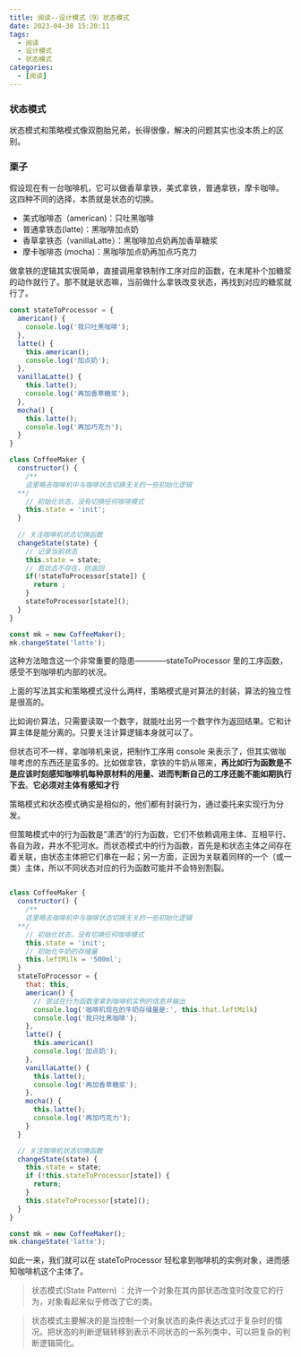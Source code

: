 ```yaml
---
title: 阅读--设计模式（9）状态模式
date: 2023-04-30 15:20:11
tags:
  - 阅读
  - 设计模式
  - 状态模式
categories:
  - [阅读]
---
```


### 状态模式
状态模式和策略模式像双胞胎兄弟，长得很像，解决的问题其实也没本质上的区别。

### 栗子
假设现在有一台咖啡机，它可以做香草拿铁，美式拿铁，普通拿铁，摩卡咖啡。
这四种不同的选择，本质就是状态的切换。

- 美式咖啡态（american)：只吐黑咖啡
- 普通拿铁态(latte)：黑咖啡加点奶
- 香草拿铁态（vanillaLatte）：黑咖啡加点奶再加香草糖浆
- 摩卡咖啡态 (mocha)：黑咖啡加点奶再加点巧克力
  
做拿铁的逻辑其实很简单，直接调用拿铁制作工序对应的函数，在末尾补个加糖浆的动作就行了。那不就是状态嘛，当前做什么拿铁改变状态，再找到对应的糖浆就行了。

```js
const stateToProcessor = {
  american() {
    console.log('我只吐黑咖啡');    
  },
  latte() {
    this.american();
    console.log('加点奶');  
  },
  vanillaLatte() {
    this.latte();
    console.log('再加香草糖浆');
  },
  mocha() {
    this.latte();
    console.log('再加巧克力');
  }
}

class CoffeeMaker {
  constructor() {
    /**
    这里略去咖啡机中与咖啡状态切换无关的一些初始化逻辑
  **/
    // 初始化状态，没有切换任何咖啡模式
    this.state = 'init';
  }
  
  // 关注咖啡机状态切换函数
  changeState(state) {
    // 记录当前状态
    this.state = state;
    // 若状态不存在，则返回
    if(!stateToProcessor[state]) {
      return ;
    }
    stateToProcessor[state]();
  }
}

const mk = new CoffeeMaker();
mk.changeState('latte');
```

这种方法暗含这一个非常重要的隐患————stateToProcessor 里的工序函数，感受不到咖啡机内部的状况。

上面的写法其实和策略模式没什么两样，策略模式是对算法的封装，算法的独立性是很高的。

比如询价算法，只需要读取一个数字，就能吐出另一个数字作为返回结果。它和计算主体是能分离的。只要关注计算逻辑本身就可以了。

但状态可不一样，拿咖啡机来说，把制作工序用 console 来表示了，但其实做咖啡考虑的东西还是蛮多的。比如做拿铁，拿铁的牛奶从哪来，**再比如行为函数是不是应该时刻感知咖啡机每种原材料的用量、进而判断自己的工序还能不能如期执行下去**。**它必须对主体有感知才行**

策略模式和状态模式确实是相似的，他们都有封装行为，通过委托来实现行为分发。

但策略模式中的行为函数是”潇洒“的行为函数，它们不依赖调用主体、互相平行、各自为政，井水不犯河水。而状态模式中的行为函数，首先是和状态主体之间存在着关联，由状态主体把它们串在一起；另一方面，正因为关联着同样的一个（或一类）主体，所以不同状态对应的行为函数可能并不会特别割裂。
```js

class CoffeeMaker {
  constructor() {
    /**
    这里略去咖啡机中与咖啡状态切换无关的一些初始化逻辑
  **/
    // 初始化状态，没有切换任何咖啡模式
    this.state = 'init';
    // 初始化牛奶的存储量
    this.leftMilk = '500ml';
  }
  stateToProcessor = {
    that: this,
    american() {
      // 尝试在行为函数里拿到咖啡机实例的信息并输出
      console.log('咖啡机现在的牛奶存储量是:', this.that.leftMilk)
      console.log('我只吐黑咖啡');
    },
    latte() {
      this.american()
      console.log('加点奶');
    },
    vanillaLatte() {
      this.latte();
      console.log('再加香草糖浆');
    },
    mocha() {
      this.latte();
      console.log('再加巧克力');
    }
  }

  // 关注咖啡机状态切换函数
  changeState(state) {
    this.state = state;
    if (!this.stateToProcessor[state]) {
      return;
    }
    this.stateToProcessor[state]();
  }
}

const mk = new CoffeeMaker();
mk.changeState('latte');
```
如此一来，我们就可以在 stateToProcessor 轻松拿到咖啡机的实例对象，进而感知咖啡机这个主体了。

> 状态模式(State Pattern) ：允许一个对象在其内部状态改变时改变它的行为，对象看起来似乎修改了它的类。

> 状态模式主要解决的是当控制一个对象状态的条件表达式过于复杂时的情况。把状态的判断逻辑转移到表示不同状态的一系列类中，可以把复杂的判断逻辑简化。

